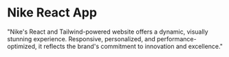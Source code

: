 # Nike React App

"Nike's React and Tailwind-powered website offers a dynamic, visually stunning experience. Responsive, personalized, and performance-optimized, it reflects the brand's commitment to innovation and excellence."
